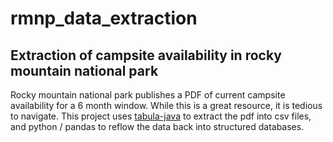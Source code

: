 # rmnp_data_extraction

## Extraction of campsite availability in rocky mountain national park

Rocky mountain national park publishes a PDF of current campsite availability for a 6 month window. While this is a great resource, it is tedious to navigate. This project uses [tabula-java](https://github.com/tabulapdf/tabula-java) to extract the pdf into csv files, and python / pandas to reflow the data back into structured databases.
